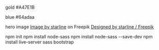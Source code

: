 gold
#A47E1B

blue
#64adaa

hero image
<a href="https://www.freepik.com/free-vector/matrix-style-binary-code-digital-background-with-falling-numbers_8289995.htm#query=code&position=11&from_view=search&track=sph">Image by starline</a> on Freepik
<a href="http://www.freepik.com">Designed by starline / Freepik</a>

npm init
npm install node-sass
npm install node-sass --save-dev
npm install live-server
sass
bootstrap
